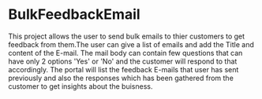 # BulkFeedbackEmail
This project allows the user to send bulk emails to thier customers to get feedback from them.The user can give a list of emails and add the Title and content of the E-mail.
The mail body can contain few questions that can have only 2 options 'Yes' or 'No' and the customer will respond to that accordingly.
The portal will list the feedback E-mails that user has sent previously and also the responses which has been gathered from the customer to get insights about the buisness.

